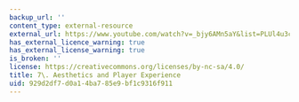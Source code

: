 ```yaml
---
backup_url: ''
content_type: external-resource
external_url: https://www.youtube.com/watch?v=_bjy6AMn5aY&list=PLUl4u3cNGP63YWzCDORR965yCmHiCKF9Z&index=10
has_external_licence_warning: true
has_external_license_warning: true
is_broken: ''
license: https://creativecommons.org/licenses/by-nc-sa/4.0/
title: 7\. Aesthetics and Player Experience
uid: 929d2df7-d0a1-4ba7-85e9-bf1c9316f911
---
```

